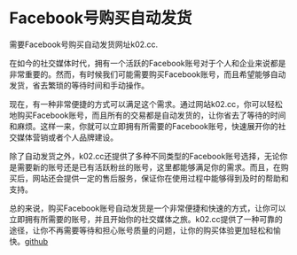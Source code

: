 # Facebook号购买自动发货

需要Facebook号购买自动发货网址k02.cc.

在如今的社交媒体时代，拥有一个活跃的Facebook账号对于个人和企业来说都是非常重要的。然而，有时候我们可能需要购买Facebook账号，而且希望能够自动发货，省去繁琐的等待时间和手动操作。

现在，有一种非常便捷的方式可以满足这个需求。通过网站k02.cc，你可以轻松地购买Facebook账号，而且所有的交易都是自动发货的，让你省去了等待的时间和麻烦。这样一来，你就可以立即拥有所需要的Facebook账号，快速展开你的社交媒体营销或者个人品牌建设。

除了自动发货之外，k02.cc还提供了多种不同类型的Facebook账号选择，无论你是需要新的账号还是已有活跃粉丝的账号，这里都能够满足你的需求。而且，在购买后，网站还会提供一定的售后服务，保证你在使用过程中能够得到及时的帮助和支持。

总的来说，购买Facebook账号自动发货是一个非常便捷和快速的方式，让你可以立即拥有所需要的账号，并且开始你的社交媒体之旅。k02.cc提供了一种可靠的途径，让你不再需要等待和担心账号质量的问题，让你的购买体验更加轻松和愉快。[github](https://github.com)